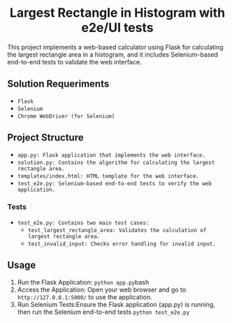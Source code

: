 <div align="center">
  <h1>Largest Rectangle in Histogram with e2e/UI tests</h1>
</div>

This project implements a web-based calculator using Flask for calculating the largest rectangle area in a histogram, and it includes Selenium-based end-to-end tests to validate the web interface.

## Solution Requeriments

- `Flask`
- `Selenium`
- `Chrome WebDriver (for Selenium)`

## Project Structure

- `app.py: Flask application that implements the web interface.`
- `solution.py: Contains the algorithm for calculating the largest rectangle area.`
- `templates/index.html: HTML template for the web interface.`
- `test_e2e.py: Selenium-based end-to-end tests to verify the web application.`

### Tests
- `test_e2e.py: Contains two main test cases:`
    - `test_largest_rectangle_area: Validates the calculation of largest rectangle area.`
    - `test_invalid_input: Checks error handling for invalid input.`

## Usage
1) Run the Flask Application: ```python app.py```bash
2) Access the Application: Open your web browser and go to ```http://127.0.0.1:5000/``` to use the application.
3) Run Selenium Tests:Ensure the Flask application (app.py) is running, then run the Selenium end-to-end tests ```python test_e2e.py```
